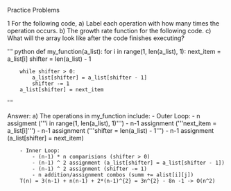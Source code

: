Practice Problems

1
For the following code, 
	a) Label each operation with how many times the operation occurs.
	b) The growth rate function for the following code.
	c) What will the array look like after the code finishes executing?

''' python
def my_function(a_list):
    for i in range(1, len(a_list), 1):
        next_item = a_list[i]
        shifter = len(a_list) - 1
        
        while shifter > 0:
            a_list[shifter] = a_list[shifter - 1]
            shifter -= 1
        a_list[shifter] = next_item
'''

Answer:
	a) The operations in my_function include:
		- Outer Loop:
			- n assigment ('''i in range(1, len(a_list), 1)''')
			- n-1 assignment ('''next_item = a_list[i]''')
			- n-1 assignment ('''shifter = len(a_list) - 1''')
			- n-1 assignment (a_list[shifter] = next_item)

		- Inner Loop:
			- (n-1) * n comparisions (shifter > 0)
			- (n-1) ^ 2 assignment (a_list[shifter] = a_list[shifter - 1])
			- (n-1) ^ 2 assignment (shifter -= 1)
			- n addition/assignment combos (summ += alist[i][j])
		T(n) = 3(n-1) + n(n-1) + 2*(n-1)^{2} = 3n^{2} - 8n -1 -> O(n^2)